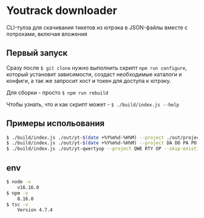 # Youtrack downloader

CLI-тулза для скачивания тикетов из ютрэка в JSON-файлы вместе с потрохами, включая вложения

## Первый запуск

Сразу после `$ git clone` нужно выполнить скрипт `npm run configure`, который установит зависимости, создаст необходимые каталоги и конфиги, а так же запросит хост и токен для доступа к ютрэку.

Для сборки - просто `$ npm run rebuild`

Чтобы узнать, что и как скрипт может - `$ ./build/index.js --help`

## Примеры испольования

```bash
$ ./build/index.js ./out/yt-$(date +%Y%m%d-%H%M) --project ./out/projects.list --updated 2022-09-16 # Все таски, измененные с 16 сентября из проектов, перечисленных в файле ./out/projects.list
$ ./build/index.js ./out/yt-$(date +%Y%m%d-%H%M) --project DA DO PA PO --json-only # Все таски четырех проектов без вложений
$ ./build/index.js ./out/yt-qwertyop --project QWE RTY OP --skip-existing-issues --created 2022-01-01 # Все таски трех проектов с вложениями, при этом вложения не будут скачиваться повторно для тех тасок, которые уже есть в каталоге ./out/yt-qwertyop
```

## env

```bash
$ node -v
    v16.16.0
$ npm -v
    8.16.0
$ tsc -v
    Version 4.7.4
```